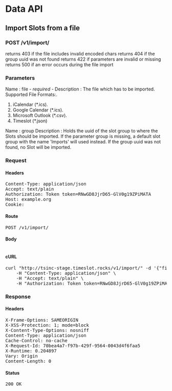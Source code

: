 # Data API

## Import Slots from a file

### POST /v1/import/

returns 403 if the file includes invalid encoded chars
returns 404 if the group uuid was not found
returns 422 if parameters are invalid or missing
returns 500 if an error occurs during the file import

### Parameters

Name : file *- required -*
Description : The file which has to be imported.
Supported File Formats:.
1. iCalendar (*.ics).
2. Google Calendar (*.ics).
3. Microsoft Outlook (*.csv).
4. Timeslot (*.json)

Name : group
Description : Holds the uuid of the slot group to where the Slots should be imported.
If the parameter group is missing, a default slot group with the name &#39;Imports&#39; will used instead.
If the group uuid was not found, no Slot will be imported.

### Request

#### Headers

<pre>Content-Type: application/json
Accept: text/plain
Authorization: Token token=RNwGD8JjrD65-GlV0g19ZPiMATA
Host: example.org
Cookie: </pre>

#### Route

<pre>POST /v1/import/</pre>

#### Body
```javascript

```


#### cURL

<pre class="request">curl &quot;http://tsinc-stage.timeslot.rocks/v1/import/&quot; -d &#39;{&quot;file&quot;:[&quot;BEGIN:VCALENDAR\r\n&quot;,&quot;VERSION:2.0\r\n&quot;,&quot;PRODID:icalendar-ruby\r\n&quot;,&quot;CALSCALE:GREGORIAN\r\n&quot;,&quot;METHOD:PUBLISH\r\n&quot;,&quot;BEGIN:VEVENT\r\n&quot;,&quot;DTSTAMP:20160421T121656Z\r\n&quot;,&quot;UID:b9b6c92c-e78b-4dc7-a48d-2e5628d804fe\r\n&quot;,&quot;DTSTART:20190920T194402\r\n&quot;,&quot;DTEND:20191020T194402\r\n&quot;,&quot;CLASS:PUBLIC\r\n&quot;,&quot;DESCRIPTION:\r\n&quot;,&quot;SUMMARY:Slot title 19\r\n&quot;,&quot;END:VEVENT\r\n&quot;,&quot;BEGIN:VEVENT\r\n&quot;,&quot;DTSTAMP:20160421T121656Z\r\n&quot;,&quot;UID:d1bb7867-c1fa-4465-9bc3-ceb0050c66d9\r\n&quot;,&quot;DTSTART:20190921T204402\r\n&quot;,&quot;DTEND:20191021T204402\r\n&quot;,&quot;CLASS:PUBLIC\r\n&quot;,&quot;DESCRIPTION:\r\n&quot;,&quot;SUMMARY:Slot title 20\r\n&quot;,&quot;END:VEVENT\r\n&quot;,&quot;BEGIN:VEVENT\r\n&quot;,&quot;DTSTAMP:20160421T121656Z\r\n&quot;,&quot;UID:ea33e29a-b3dd-435a-b9c8-ba9f1d7750d0\r\n&quot;,&quot;DTSTART:20190922T214402\r\n&quot;,&quot;DTEND:20191022T214402\r\n&quot;,&quot;CLASS:PUBLIC\r\n&quot;,&quot;DESCRIPTION:\r\n&quot;,&quot;SUMMARY:Slot title 21\r\n&quot;,&quot;END:VEVENT\r\n&quot;,&quot;BEGIN:VEVENT\r\n&quot;,&quot;DTSTAMP:20160421T121656Z\r\n&quot;,&quot;UID:3d29ad7a-486d-4017-aa23-dd28e298bf98\r\n&quot;,&quot;DTSTART:20190923T224402\r\n&quot;,&quot;DTEND:20191023T224402\r\n&quot;,&quot;CLASS:PUBLIC\r\n&quot;,&quot;DESCRIPTION:\r\n&quot;,&quot;SUMMARY:Slot title 22\r\n&quot;,&quot;END:VEVENT\r\n&quot;,&quot;BEGIN:VEVENT\r\n&quot;,&quot;DTSTAMP:20160421T121656Z\r\n&quot;,&quot;UID:586f117c-e21a-47fc-b96c-f91a632cad4a\r\n&quot;,&quot;DTSTART:20190924T234402\r\n&quot;,&quot;DTEND:20191024T234402\r\n&quot;,&quot;CLASS:PUBLIC\r\n&quot;,&quot;DESCRIPTION:\r\n&quot;,&quot;SUMMARY:Slot title 23\r\n&quot;,&quot;END:VEVENT\r\n&quot;,&quot;END:VCALENDAR\r\n&quot;]}&#39; -X POST \
	-H &quot;Content-Type: application/json&quot; \
	-H &quot;Accept: text/plain&quot; \
	-H &quot;Authorization: Token token=RNwGD8JjrD65-GlV0g19ZPiMATA&quot;</pre>

### Response

#### Headers

<pre>X-Frame-Options: SAMEORIGIN
X-XSS-Protection: 1; mode=block
X-Content-Type-Options: nosniff
Content-Type: application/json
Cache-Control: no-cache
X-Request-Id: 70bea4a7-f97b-429f-9564-0043d4f6faa5
X-Runtime: 0.204897
Vary: Origin
Content-Length: 0</pre>

#### Status

<pre>200 OK</pre>

